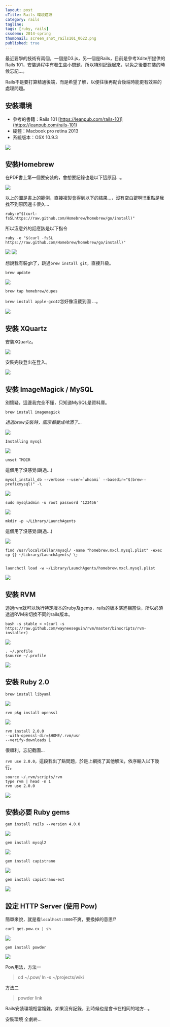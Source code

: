 ```yaml
---
layout: post
cTitle: Rails 環境建設
category: rails
tagline: 
tags: [ruby, rails]
cssdemo: 2014-spring
thumbnail: screen_shot_rails101_0622.png
published: true
---
```



最近要學的技術有兩個，一個是D3.js，另一個是Rails，目前是參考Xdite所提供的Rails 101，安裝過程中有發生些小問題，所以特別記錄起來，以免之後要在裝的時候忘記...。

Rails不是要打算精通後端，而是希望了解，以便往後再配合後端時能更有效率的處理問題。

<!-- more -->

## 安裝環境

- 參考的書籍：Rails 101 [https://leanpub.com/rails-101](https://leanpub.com/rails-101)
- 硬體：Macbook pro retina 2013
- 系統版本：OSX 10.9.3


![](/images/rails_base/rails_install/screen_shot_rails00.png)

## 安裝Homebrew

在PDF書上第一個要安裝的，會想要記錄也是以下這原因...。

![](/images/rails_base/rails_install/screen_shot_rails01.png)

以上的圖是書上的範例，直接複製會得到以下的結果...，沒有空白鍵啊!!!重點是我找不到原因還卡很久...

	ruby-e"$(curl-fsSLhttps://raw.github.com/Homebrew/homebrew/go/install)"

所以沒意外的話應該是以下指令

	ruby -e "$(curl -fsSL https://raw.github.com/Homebrew/homebrew/go/install)"

![](/images/rails_base/rails_install/screen_shot_rails02.png)
![](/images/rails_base/rails_install/screen_shot_rails03.png)

想說我有裝git了，跳過`brew install git`，直接升級。

	brew update


![](/images/rails_base/rails_install/screen_shot_rails04.png)

	brew tap homebrew/dupes

`brew install apple-gcc42`怎好像沒截到圖
...。

![](/images/rails_base/rails_install/screen_shot_rails05.png)

## 安裝 XQuartz

安裝XQuartz。

![](/images/rails_base/rails_install/screen_shot_rails06.png)

安裝完後登出在登入。

![](/images/rails_base/rails_install/screen_shot_rails07.png)

## 安裝 ImageMagick / MySQL

別懷疑，這邊我完全不懂，只知道MySQL是資料庫。

	brew install imagemagick


*透過brew安裝時，圖示都變成啤酒了...*

![](/images/rails_base/rails_install/screen_shot_rails08.png)
<!-- ![](/images/rails_base/rails_install/screen_shot_rails09.png) -->
	
	Installing mysql

![](/images/rails_base/rails_install/screen_shot_rails10.png)

	unset TMDIR

這個用了沒感覺(跳過...)

	mysql_install_db --verbose --user=`whoami` --basedir="$(brew--prefixmysql)" -\

![](/images/rails_base/rails_install/screen_shot_rails11.png)

	sudo mysqladmin -u root password '123456'

![](/images/rails_base/rails_install/screen_shot_rails12.png)

	mkdir -p ~/Library/LaunchAgents

這個用了沒感覺(跳過...)

	

![](/images/rails_base/rails_install/screen_shot_rails13.png)

	find /usr/local/Cellar/mysql/ -name "homebrew.mxcl.mysql.plist" -exec cp {} ~/Library/LaunchAgents/ \;


	launchctl load -w ~/Library/LaunchAgents/homebrew.mxcl.mysql.plist


![](/images/rails_base/rails_install/screen_shot_rails14.png)

## 安裝 RVM

透過rvm就可以執行特定版本的ruby及gems，rails的版本演進相當快，所以必須透過RVM來切換不同的rails版本。

	bash -s stable < <(curl -s https://raw.github.com/wayneeseguin/rvm/master/binscripts/rvm-installer)

![](/images/rails_base/rails_install/screen_shot_rails14.5.png)
	
	. ~/.profile
	$source ~/.profile

![](/images/rails_base/rails_install/screen_shot_rails15.png)

## 安裝 Ruby 2.0

	brew install libyaml

![](/images/rails_base/rails_install/screen_shot_rails16.png)

	rvm pkg install openssl

![](/images/rails_base/rails_install/screen_shot_rails17.png)

	rvm install 2.0.0
	--with-openssl-dir=$HOME/.rvm/usr
	--verify-downloads 1

很順利，忘記截圖...

`rvm use 2.0.0`，這段我出了點問題，於是上網找了其他解法，依序輸入以下幾行。

	source ~/.rvm/scripts/rvm
	type rvm | head -n 1
	rvm use 2.0.0
	
![](/images/rails_base/rails_install/screen_shot_rails18.png)

## 安裝必要 Ruby gems

	gem install rails --version 4.0.0

![](/images/rails_base/rails_install/screen_shot_rails19.png)
<!-- ![](/images/rails_base/rails_install/screen_shot_rails20.png) -->

	gem install mysql2

![](/images/rails_base/rails_install/screen_shot_rails21.png)

	gem install capistrano

![](/images/rails_base/rails_install/screen_shot_rails22.png)

	gem install capistrano-ext

![](/images/rails_base/rails_install/screen_shot_rails23.png)

## 設定 HTTP Server (使用 Pow)

簡單來說，就是看`localhost:3000`不爽，要換掉的意思!?

	curl get.pow.cx | sh

![](/images/rails_base/rails_install/screen_shot_rails24.png)


	gem install powder

![](/images/rails_base/rails_install/screen_shot_rails25.png)


Pow用法，方法一

>	cd ~/.pow/
>	ln -s ~/projects/wiki

方法二

>	powder link

Rails安裝環境相當複雜，如果沒有記錄，到時候也是會卡在相同的地方...。

安裝環境 全劇終...